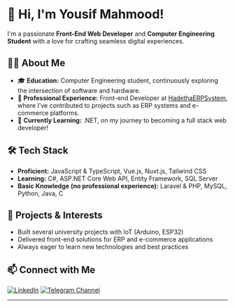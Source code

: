 # 👋 Hi, I'm Yousif Mahmood!

I'm a passionate **Front-End Web Developer** and **Computer Engineering Student** with a love for crafting seamless digital experiences.

## 🧑‍💻 About Me
- 🎓 **Education:** Computer Engineering student, continuously exploring the intersection of software and hardware.
- 💼 **Professional Experience:** Front-end Developer at [HadethaERPSystem](https://github.com/HadethaERPSystem), where I’ve contributed to projects such as ERP systems and e-commerce platforms.
- 🌱 **Currently Learning:** .NET, on my journey to becoming a full stack web developer!

## 🛠️ Tech Stack
- **Proficient:** JavaScript & TypeScript, Vue.js, Nuxt.js, Tailwind CSS
- **Learning:** C#, ASP.NET Core Web API, Entity Framework, SQL Server
- **Basic Knowledge (no professional experience):** Laravel & PHP, MySQL, Python, Java, C

## 🚀 Projects & Interests
- Built several university projects with IoT (Arduino, ESP32)
- Delivered front-end solutions for ERP and e-commerce applications
- Always eager to learn new technologies and best practices

## 📫 Connect with Me
[![LinkedIn](https://img.shields.io/badge/LinkedIn-blue?logo=linkedin&logoColor=white&style=flat-square)](https://www.linkedin.com/in/yousifvn/)
[![Telegram Channel](https://img.shields.io/badge/Telegram%20Channel-2CA5E0?logo=telegram&logoColor=white&style=flat-square)](https://t.me/YousifCoding)

---

<!--
**YousifVN/YousifVN** is a ✨ special ✨ repository because its README.md (this file) appears on your GitHub profile.
-->
